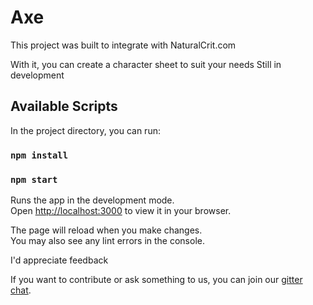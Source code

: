 # Axe
This project was built to integrate with NaturalCrit.com

With it, you can create a character sheet to suit your needs
Still in development

## Available Scripts

In the project directory, you can run:

### `npm install`
### `npm start`

Runs the app in the development mode.\
Open [http://localhost:3000](http://localhost:3000) to view it in your browser.

The page will reload when you make changes.\
You may also see any lint errors in the console.

I'd appreciate feedback

If you want to contribute or ask something to us, you can join our [gitter chat](https://app.gitter.im/#/room/#naturalcrit_character-sheet-builder:gitter.im).
